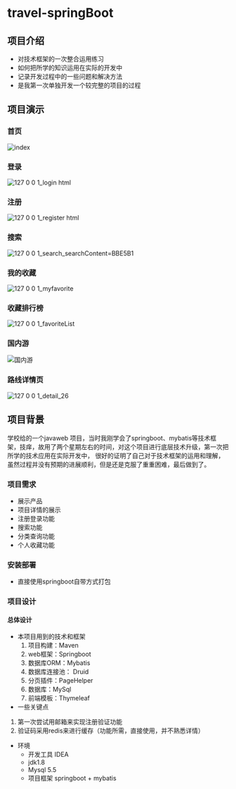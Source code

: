 # travel-springBoot
## 项目介绍
- 对技术框架的一次整合运用练习
- 如何把所学的知识运用在实际的开发中
- 记录开发过程中的一些问题和解决方法
- 是我第一次单独开发一个较完整的项目的过程
## 项目演示
### 首页
![index](https://user-images.githubusercontent.com/39949028/230712511-0cf1c551-5d4c-4afc-8844-1983373117c7.png)
### 登录
![127 0 0 1_login html](https://user-images.githubusercontent.com/39949028/230712582-1c2865a1-6cc6-4193-a9be-23a87079b371.png)
### 注册
![127 0 0 1_register html](https://user-images.githubusercontent.com/39949028/230712588-da7ad0a0-fcca-4370-95d1-d11f654d9fe4.png)
### 搜索
![127 0 0 1_search_searchContent=BBE5B1](https://user-images.githubusercontent.com/39949028/230712596-02c98e44-16c9-4250-8b6d-8ab3c8b425b0.png)
### 我的收藏
![127 0 0 1_myfavorite](https://user-images.githubusercontent.com/39949028/230712670-e616a638-a219-4489-9535-d369b6c7832b.png)
### 收藏排行榜
![127 0 0 1_favoriteList](https://user-images.githubusercontent.com/39949028/230712602-1f6e91a7-d486-4114-8886-8a42ad666861.png)
### 国内游
![国内游](https://user-images.githubusercontent.com/39949028/230712608-23fde5ad-68a4-4c58-8b01-38fe0f95c3b8.png)
### 路线详情页
![127 0 0 1_detail_26](https://user-images.githubusercontent.com/39949028/230712613-4b2e8af6-e64d-4746-8c0e-4e581a94d8fb.png)

## 项目背景
学校给的一个javaweb 项目，当时我刚学会了springboot、mybatis等技术框架，技痒，故用了两个星期左右的时间，对这个项目进行底层技术升级，第一次把所学的技术应用在实际开发中，
很好的证明了自己对于技术框架的运用和理解，虽然过程并没有预期的进展顺利，但是还是克服了重重困难，最后做到了。
### 项目需求
- 展示产品
- 项目详情的展示
- 注册登录功能
- 搜索功能
- 分类查询功能
- 个人收藏功能
### 安装部署
- 直接使用springboot自带方式打包
### 项目设计
#### 总体设计
- 本项目用到的技术和框架
  1. 项目构建：Maven
  2. web框架：Springboot
  3. 数据库ORM：Mybatis
  4. 数据库连接池： Druid
  5. 分页插件：PageHelper
  6. 数据库：MySql
  7. 前端模板：Thymeleaf
 - 一些关键点
  1. 第一次尝试用邮箱来实现注册验证功能
  2. 验证码采用redis来进行缓存（功能所需，直接使用，并不熟悉详情）
 - 环境 
    -  开发工具 IDEA
    - jdk1.8
    - Mysql 5.5
    - 项目框架 springboot + mybatis 
